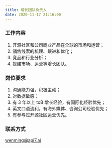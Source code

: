 ```yaml
---
title: 增长团队负责人
date: 2020-11-17 21:16:00
---
```

### 工作内容

1. 开源社区和公司商业产品在全球的市场和运营；
2. 销售线索的梳理、跟进和优化；
3. 竞品和行业分析；
4. 搭建市场、运营等增长团队。

### 岗位要求

1. 沟通能力强，积极主动；
2. 对数据敏感；
3. 有 3 年以上 toB 增长经验，有国际化经验优先；
4. 英文口语流利，有海外媒体、咨询公司经验优先；
5. 有参与过开源社区运营优先。

### 联系方式

[wenming@api7.ai](mailto:wenming@api7.ai)